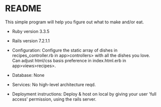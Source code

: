 # README

This simple program will help you figure out what to make and/or eat.

* Ruby version 3.3.5
* Rails version 7.2.1.1

* Configuration: Configure the static array of dishes in recipes_controller.rb in app>controllers> with all the dishes you love.
  Can adjust html/css basis preference in index.html.erb in app>views>recipes>.

* Database: None

* Services: No high-level architecture reqd.

* Deployment instructions: Deploy & host on local by giving your user 'full access' permission, using the rails server.
